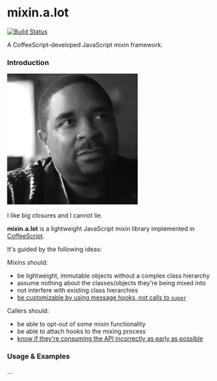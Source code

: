 # mixin.a.lot

[![Build Status](https://travis-ci.org/yangmillstheory/mixin.a.lot.svg?branch=master)](https://travis-ci.org/yangmillstheory/mixin.a.lot)

A CoffeeScript-developed JavaScript mixin framework.

### Introduction ###

![mixin.a.lot logo](images/icon.jpg)

I like big closures and I cannot lie.

**mixin.a.lot** is a lightweight JavaScript mixin library implemented in [CoffeeScript](http://www.coffeescript.org).

It's guided by the following ideas:

Mixins should:

* be lightweight, immutable objects without a complex class hierarchy
* assume nothing about the classes/objects they're being mixed into
* not interfere with existing class hierarchies
* [be customizable by using message hooks, not calls to `super`](https://en.wikipedia.org/wiki/Composition_over_inheritance)

Callers should:

* be able to opt-out of some mixin functionality
* be able to attach hooks to the mixing process
* [know if they're consuming the API incorrectly as early as possible](http://stackoverflow.com/a/2807375/2419669) 

### Usage & Examples ###

...
   
